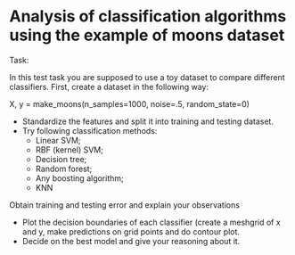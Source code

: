 # Analysis of classification algorithms using the example of moons dataset
Task:

In this test task you are supposed to use a toy dataset to compare different classifiers. First, create a dataset in the following way: 

X, y = make_moons(n_samples=1000, noise=.5, random_state=0) 

* Standardize the features and split it into training and testing dataset. 
* Try following classification methods: 
  * Linear SVM; 
  * RBF (kernel) SVM; 
  * Decision tree; 
  * Random forest; 
  * Any boosting algorithm; 
  * KNN

Obtain training and testing error and explain your observations 
* Plot the decision boundaries of each classifier (create a meshgrid of x and 
y, make predictions on grid points and do contour plot. 
* Decide on the best model and give your reasoning about it.
